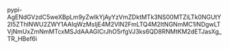 pypi-AgENdGVzdC5weXBpLm9yZwIkYjAyYzVmZDktMTk3NS00MTZiLTk0NGUtY2I5ZThlNWU2ZWY1AAIqWzMsIjE4M2VlN2FmLTQ4M2ItNGNmMC1iNDgwLTVjNmUxZmNmMTcxMSJdAAAGICrJhO5rfgVJ3ks6QD8RNMtKM2dETJasXg_TR_HBef6i